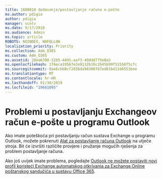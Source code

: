 ```yaml
---
title: 1800018 dodavanje/postavljanje računa e-pošte
ms.author: pdigia
author: pdigia
manager: scotv
ms.date: 9/17/2018
ms.audience: Admin
ms.topic: article
ROBOTS: NOINDEX, NOFOLLOW
localization_priority: Priority
ms.collection: Adm_O365
ms.custom: Adm_O365
ms.assetid: 20ea6700-31b5-4491-aaf3-40ddd775e8a3
ms.openlocfilehash: 1f6eca19567e2e9132b10c2b45b99f51558f5cfc
ms.sourcegitcommit: 0ae6cbb8cf2836da98300767ed81b411d6551bee
ms.translationtype: MT
ms.contentlocale: hr-HR
ms.lasthandoff: 01/30/2019
ms.locfileid: "29661095"
---
```

# <a name="problems-setting-up-an-exchange-email-account-in-outlook"></a>Problemi u postavljanju Exchangeov račun e-pošte u programu Outlook

Ako imate poteškoća pri postavljanju račun sustava Exchange u programu Outlook, možete pokrenuti [Alat za postavljanje računa Outlook](https://aka.ms/SaRA-OutlookSetupProfile) na utječe stroja. Bit će izvršiti različite provjere i pružanje mogućih rješenja za problem postavljanje računa. 
  
Ako još uvijek imate problema, pogledajte [Outlook ne možete postaviti novi profil koristeći Exchange automatskog otkrivanja za Exchange Online poštanskog sandučića u sustavu Office 365](https://support.microsoft.com/help/2404385/outlook-can-t-set-up-a-new-profile-by-using-exchange-autodiscover-for).
  

